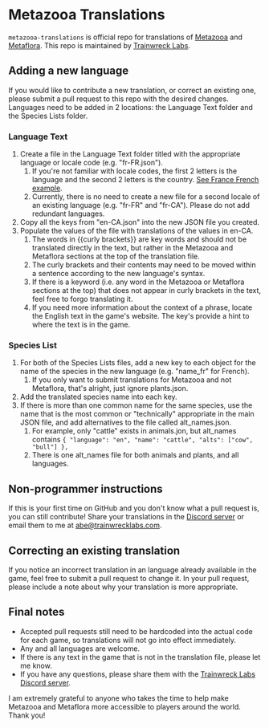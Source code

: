 # Metazooa Translations
`metazooa-translations` is official repo for translations of [Metazooa](https://metazooa.com) and [Metaflora](https://flora.metazooa.com). This repo is maintained by [Trainwreck Labs](https://trainwrecklabs.com).

## Adding a new language
If you would like to contribute a new translation, or correct an existing one, please submit a pull request to this repo with the desired changes. Languages need to be added in 2 locations: the Language Text folder and the Species Lists folder.

### Language Text
1. Create a file in the Language Text folder titled with the appropriate language or locale code (e.g. "fr-FR.json").
   1. If you're not familiar with locale codes, the first 2 letters is the language and the second 2 letters is the country. [See France French example](https://www.localeplanet.com/icu/fr-FR/index.html).  
   2. Currently, there is no need to create a new file for a second locale of an existing language (e.g. "fr-FR" and "fr-CA"). Please do not add redundant languages.
2. Copy all the keys from "en-CA.json" into the new JSON file you created.
3. Populate the values of the file with translations of the values in en-CA.
   1. The words in {{curly brackets}} are key words and should not be translated directly in the text, but rather in the Metazooa and Metaflora sections at the top of the translation file.
   2. The curly brackets and their contents may need to be moved within a sentence according to the new language's syntax.
   3. If there is a keyword (i.e. any word in the Metazooa or Metaflora sections at the top) that does not appear in curly brackets in the text, feel free to forgo translating it.
   4. If you need more information about the context of a phrase, locate the English text in the game's website. The key's provide a hint to where the text is in the game.
   

### Species List
1. For both of the Species Lists files, add a new key to each object for the name of the species in the new language (e.g. "name_fr" for French).
   1. If you only want to submit translations for Metazooa and not Metaflora, that's alright, just ignore plants.json.
2. Add the translated species name into each key.
3. If there is more than one common name for the same species, use the name that is the most common or "technically" appropriate in the main JSON file, and add alternatives to the file called alt_names.json. 
   1. For example, only "cattle" exists in animals.jon, but alt_names contains `{ "language": "en", "name": "cattle", "alts": ["cow", "bull"] },` 
   2. There is one alt_names file for both animals and plants, and all languages.


## Non-programmer instructions
If this is your first time on GitHub and you don't know what a pull request is, you can still contribute! Share your translations in the [Discord server](https://discord.gg/CMxAF2FEdB) or email them to me at abe@trainwrecklabs.com.

## Correcting an existing translation
If you notice an incorrect translation in an language already available in the game, feel free to submit a pull request to change it. In your pull request, please include a note about why your translation is more appropriate.

## Final notes
- Accepted pull requests still need to be hardcoded into the actual code for each game, so translations will not go into effect immediately. 
- Any and all languages are welcome.
- If there is any text in the game that is not in the translation file, please let me know.
- If you have any questions, please share them with the [Trainwreck Labs Discord server](https://discord.gg/CMxAF2FEdB).

I am extremely grateful to anyone who takes the time to help make Metazooa and Metaflora more accessible to players around the world. Thank you!